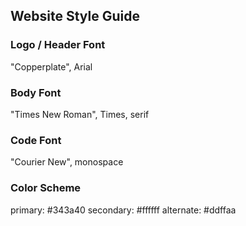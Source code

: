 ## Website Style Guide

### Logo / Header Font
"Copperplate", Arial

### Body Font
"Times New Roman", Times, serif

### Code Font
"Courier New", monospace

### Color Scheme
primary: #343a40
secondary: #ffffff
alternate: #ddffaa
